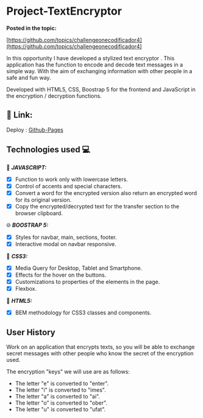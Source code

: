 # Project-TextEncryptor



**Posted in the topic:**

[https://github.com/topics/challengeonecodificador4](https://github.com/topics/challengeonecodificador4)


In this opportunity I have developed a stylized text encryptor . This application has the function to encode and decode text messages in a simple way. With the aim of exchanging information with other people in a safe and fun way.

Developed with HTML5, CSS, Boostrap 5 for the frontend and JavaScript in the encryption / decryption functions.



## 🔗 Link:

Deploy : [Github-Pages](https://github.com/DAVIDCRUZ18/)


## **Technologies used** 💻


:leopard:
***JAVASCRIPT:***
- [x] Function to work only with lowercase letters.
- [x] Control of accents and special characters.
- [x] Convert a word for the encrypted version also return an encrypted word for its original version.
- [x] Copy the encrypted/decrypted text for the transfer section to the browser clipboard.

:globe_with_meridians:
***BOOSTRAP 5:***

- [x] Styles for navbar, main, sections, footer.
- [x] Interactive modal on navbar responsive.

:art: ***CSS3:***

- [x] Media Query for Desktop, Tablet and Smartphone.
- [x] Effects for the hover on the buttons.
- [x] Customizations to properties of the elements in the page.
- [x] Flexbox.

:wrench:
***HTML5:***

- [x] BEM methodology for CSS3 classes and components.



## **User History**

Work on an application that encrypts texts, so you will be able to exchange secret messages with other people who know the secret of the encryption used.

The encryption "keys" we will use are as follows:

* The letter "e" is converted to "enter".
* The letter "i" is converted to "imes".
* The letter "a" is converted to "ai".
* The letter "o" is converted to "ober".
* The letter "u" is converted to "ufat".


